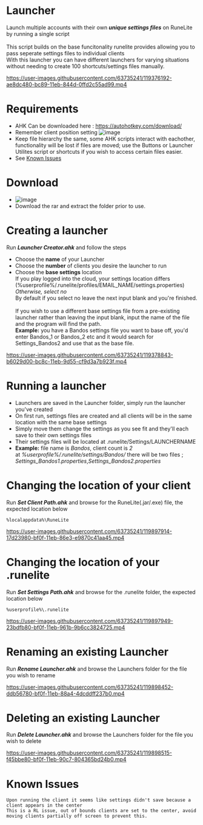 # Launcher
Launch multiple accounts with their own ***unique settings files*** on RuneLite by running a single script<br/><br/>
This script builds on the base funcitonality runelite provides allowing you to pass seperate settings files to individual clients<br/>
With this launcher you can have different launchers for varying situations without needing to create 100 shortcuts/settings files manually.

https://user-images.githubusercontent.com/63735241/119376192-ae8dc480-bc89-11eb-844d-0ffd2c55ad99.mp4

# Requirements
* AHK Can be downloaded here : https://autohotkey.com/download/
* Remember client position setting ![image](https://user-images.githubusercontent.com/63735241/119899297-f1ad9900-bf10-11eb-90a7-09d7bcac65b9.png)
* Keep file hierarchy the same, some AHK scripts interact with eachother, functionality will be lost if files are moved; use the Buttons or Launcher Utilites script or shortcuts if you wish to access certain files easier.
* See [Known Issues](#known-issues)

# Download
 * ![image](https://user-images.githubusercontent.com/63735241/119900454-8b297a80-bf12-11eb-9426-f20035bc15b2.png)
 * Download the rar and extract the folder prior to use.

# Creating a launcher

Run ***Launcher Creator.ahk*** and follow the steps<br/>
* Choose the **name** of your Launcher<br/>
* Choose the **number** of clients you desire the launcher to run<br/>
* Choose the **base settings** location<br/>
If you play logged into the cloud, your settings location differs (%userprofile%/.runelite/profiles/EMAIL_NAME/settings.properties)<br/>
*Otherwise, select no*<br/>
By default if you select no leave the next input blank and you're finished.<br/><br/>
If you wish to use a different base settings file from a pre-existing launcher rather than leaving the input blank, input the name of the file and the program will find the path.<br/>
**Example:** you have a Bandos settings file you want to base off, you'd enter Bandos_1 or Bandos_2 etc and it would search for Settings_Bandos2 and use that as the base file.
	
https://user-images.githubusercontent.com/63735241/119378843-b6029d00-bc8c-11eb-9d55-cf9d3a7b923f.mp4

# Running a launcher
* Launchers are saved in the Launcher folder, simply run the launcher you've created<br/>
* On first run, settings files are created and all clients will be in the same location with the same base settings<br/>
* Simply move them change the settings as you see fit and they'll each save to their own settings files<br/>
* Their settings files will be located at .runelite/Settings/LAUNCHERNAME<br/>
* **Example:** file name is *Bandos*, client count is *2*<br/> at *%userprofile%/.runelite/settings/Bandos/* there will be two files ; *Settings_Bandos1.properties*,*Settings_Bandos2.properties*<br/>

# Changing the location of your client
Run ***Set Client Path.ahk*** and browse for the RuneLite(.jar/.exe) file, the expected location below
	
	%localappdata%\RuneLite

https://user-images.githubusercontent.com/63735241/119897914-17d23980-bf0f-11eb-86e3-e9870c41aa45.mp4

# Changing the location of your .runelite
Run ***Set Settings Path.ahk*** and browse for the .runelite folder, the expected location below
	
	%userprofile%\.runelite

https://user-images.githubusercontent.com/63735241/119897949-23bdfb80-bf0f-11eb-961b-9b6cc3824725.mp4

# Renaming an existing Launcher
Run ***Rename Launcher.ahk*** and browse the Launchers folder for the file you wish to rename
	
https://user-images.githubusercontent.com/63735241/119898452-ddb56780-bf0f-11eb-88a4-4dcddff237b0.mp4

# Deleting an existing Launcher
Run ***Delete Launcher.ahk*** and browse the Launchers folder for the file you wish to delete
	
https://user-images.githubusercontent.com/63735241/119898515-f45bbe80-bf0f-11eb-90c7-804365bd24b0.mp4

# Known Issues
	Upon running the client it seems like settings didn't save because a client appears in the center
	This is a RL issue, out of bounds clients are set to the center, avoid moving clients partially off screen to prevent this.
